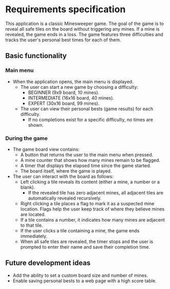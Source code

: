 # Requirements specification

This application is a classic Minesweeper game. The goal of the game is to reveal all safe tiles on the board without triggering any mines. If a mine is revealed, the game ends in a loss. The game features three difficulties and tracks the user's personal best times for each of them.

## Basic functionality

### Main menu

- When the application opens, the main menu is displayed.
    - The user can start a new game by choosing a difficulty:
        - BEGINNER (9x9 board, 10 mines).
        - INTERMEDIATE (16x16 board, 40 mines).
        - EXPERT (30x16 board, 99 mines).
    - The user can view their personal bests (game results) for each difficulty.
        - If no completions exist for a specific difficulty, no times are shown.

### During the game

- The game board view contains:
    - A button that returns the user to the main menu when pressed.
    - A mine counter that shows how many mines remain to be flagged.
    - A timer that displays the elapsed time since the game started.
    - The board itself, where the game is played.
- The user can interact with the board as follows:
    - Left clicking a tile reveals its content (either a mine, a number or a blank).
        - If the revealed tile has zero adjacent mines, all adjacent tiles are automatically revealed recursively.
    - Right clicking a tile places a flag to mark it as a suspected mine location. Flags help the user keep track of where they believe mines are located.
    - If a tile contains a number, it indicates how many mines are adjacent to that tile.
    - If the user clicks a tile containing a mine, the game ends immediately.
    - When all safe tiles are revealed, the timer stops and the user is prompted to enter their name and save their completion time.

## Future development ideas

- Add the ability to set a custom board size and number of mines.
- Enable saving personal bests to a web page with a high score table.